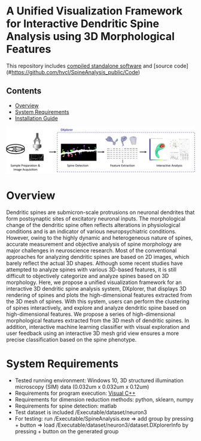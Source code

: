 # A Unified Visualization Framework for Interactive Dendritic Spine Analysis using 3D Morphological Features

This repository includes [compiled standalone software](#https://github.com/hvcl/SpineAnalysis_public/Executable) and [source code] (#https://github.com/hvcl/SpineAnalysis_public/Code)

## Contents

- [Overview](#overview)
- [System Requirements](#system-requirements)
- [Installation Guide](#installation-guide)

![Workflow of the spine analysis](workflow.png)

# Overview

Dendritic spines are submicron-scale protrusions on neuronal dendrites that form postsynaptic sites of excitatory neuronal inputs. The morphological change of the dendritic spine often reflects alterations in physiological conditions and is an indicator of various neuropsychiatric conditions. However, owing to the highly dynamic and heterogeneous nature of spines, accurate measurement and objective analysis of spine morphology are major challenges in neuroscience research. Most of the conventional approaches for analyzing dendritic spines are based on 2D images, which barely reflect the actual 3D shapes. Although some recent studies have attempted to analyze spines with various 3D-based features, it is still difficult to objectively categorize and analyze spines based on 3D morphology. Here, we propose a unified visualization framework for an interactive 3D dendritic spine analysis system, DXplorer, that displays 3D rendering of spines and plots the high-dimensional features extracted from the 3D mesh of spines. With this system, users can perform the clustering of spines interactively, and explore and analyze dendritic spine based on high-dimensional features. We propose a series of high-dimensional morphological features extracted from the 3D mesh of dendritic spines. In addition, interactive machine learning classifier with visual exploration and user feedback using an interactive 3D mesh grid view ensures a more precise classification based on the spine phenotype.

# System Requirements

- Tested running environment: Windows 10, 3D structured illumination microscopy (SIM) data (0.032um x 0.032um x 0.12um) 
- Requirements for program execution: [Visual C++](https://aka.ms/vs/16/release/vc_redist.x64.exe)
- Requirements for dimension reduction methods: python, sklearn, numpy
- Requirements for spine detection: matlab
- Test dataset is included /Executable/dataset/neuron3
- For testing: 
  run /Executable/SpineAnalysis.exe => add group by pressing + button => load /Executable/dataset/neuron3/dataset.DXplorerInfo by pressing + button on the generated group
